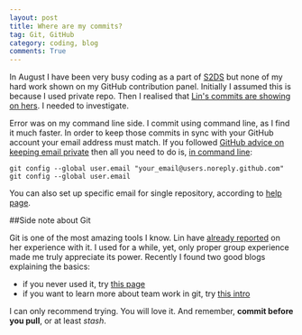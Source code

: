 ```yaml
---
layout: post
title: Where are my commits?
tag: Git, GitHub
category: coding, blog
comments: True
---
```

In August I have been very busy coding as a part of [S2DS](http://www.s2ds.org/london.html) but none of my hard work shown on my GitHub contribution panel. Initially I assumed this is because I used private repo. Then I realised that [Lin's commits are showing on hers](http://linbug.github.io/data%20science/2015/09/10/Takeaways-from-S2DS/). I needed to investigate.

Error was on my command line side. I commit using command line, as I find it much faster. In order to keep those commits in sync with your GitHub account your email address must match. If you followed [GitHub advice on keeping email private](https://help.github.com/articles/keeping-your-email-address-private/) then all you need to do is, [in command line](https://help.github.com/articles/setting-your-email-in-git/):

```
git config --global user.email "your_email@users.noreply.github.com"
git config --global user.email
```

You can also set up specific email for single repository, according to [help page](https://help.github.com/articles/setting-your-email-in-git/).

##Side note about Git

Git is one of the most amazing tools I know. Lin have [already reported](http://linbug.github.io/data%20science/2015/09/10/Takeaways-from-S2DS/) on her experience with it. I used for a while, yet, only proper group experience made me truly appreciate its power. Recently I found two good blogs explaining the basics:

* if you never used it, try [this page](http://rogerdudler.github.io/git-guide/)
* if you want to learn more about team work in git, try [this intro](https://www.atlassian.com/git/tutorials/syncing/git-push)

I can only recommend trying. You will love it. And remember, **commit before you pull**, or at least *stash*.
